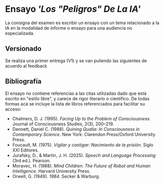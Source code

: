 # Ensayo *'Los "Peligros" De La IA'*
La consigna del examen es escribir un ensayo con un tema relacionado a la IA en la modalidad de informe o ensayo para una audiencia no especializada.

## Versionado
Se realiza una primer entrega (V1) y se van puliendo las siguientes de acuerdo al feedback

## Bibliografía
El ensayo no contiene referencias a las citas utilizadas dado que está escrito en "estilo libre", y carece de rigor literario o científico.
De todas formas acá se incluye la lista de libros referenciados para facilitar su acceso:
- Chalmers, D. J. (1995). *Facing Up to the Problem of Consciousness*. Journal of Consciousness Studies, 2(3), 200–219.
- Dennett, Daniel C. (1988). *Quining Qualia: In Consciousness in Contemporary Science*. New York: Clarendon Press/Oxford University Press.
- Foucault, M. (1975). *Vigilar y castigar: Nacimiento de la prisión*. Siglo XXI Editores.
- Jurafsky, D., & Martin, J. H. (2025). *Speech and Language Processing* (3rd ed.). Pearson.
- Moravec, H. (1988). *Mind Children: The Future of Robot and Human Intelligence*. Harvard University Press.
- Orwell, G. (1949). *1984*. Secker & Warburg.
